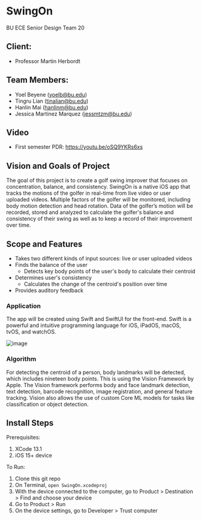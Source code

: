 # SwingOn
BU ECE Senior Design Team 20

## Client:
- Professor Martin Herbordt

## Team Members:

- Yoel Beyene (yoelb@bu.edu)
- Tingru Lian (tinalian@bu.edu)
- Hanlin Mai (hanlinm@bu.edu)
- Jessica Martinez Marquez (jessmtzm@bu.edu)


## Video

- First semester PDR: https://youtu.be/oSQ9YKRs6xs


## Vision and Goals of Project

The goal of this project is to create a golf swing improver that focuses on concentration, balance, and consistency. SwingOn is a native iOS app that tracks the motions of the golfer in real-time from live video or user uploaded videos.  Multiple factors of the golfer will be monitored, including body motion detection and head rotation. Data of the golfer’s motion will be recorded, stored and analyzed to calculate the golfer's balance and consistency of their swing as well as to keep a record of their improvement over time. 


## Scope and Features

- Takes two different kinds of input sources: live or user uploaded videos
- Finds the balance of the user
  - Detects key body points of the user's body to calculate their centroid
- Determines user's consistency
  - Calculates the change of the centroid's position over time
- Provides auditory feedback


### Application

The app will be created using Swift and SwiftUI for the front-end. Swift is a powerful and intuitive programming language for iOS, iPadOS, macOS, tvOS, and watchOS.

![image](https://user-images.githubusercontent.com/90277008/141120953-aca2749f-c66d-41c9-b61a-e66a547edc63.png)


### Algorithm

For detecting the centroid of a person, body landmarks will be detected, which includes nineteen body points. This is using the Vision Framework by Apple. The Vision framework performs body and face landmark detection, text detection, barcode recognition, image registration, and general feature tracking. Vision also allows the use of custom Core ML models for tasks like classification or object detection.



## Install Steps

Prerequisites:
1. XCode 13.1
2. iOS 15+ device 

To Run:
1. Clone this git repo
2. On Terminal, ``` open SwingOn.xcodeproj ``` 
3. With the device connected to the computer, go to Product > Destination > Find and choose your device
4. Go to Product > Run
5. On the device settings, go to Developer > Trust computer
